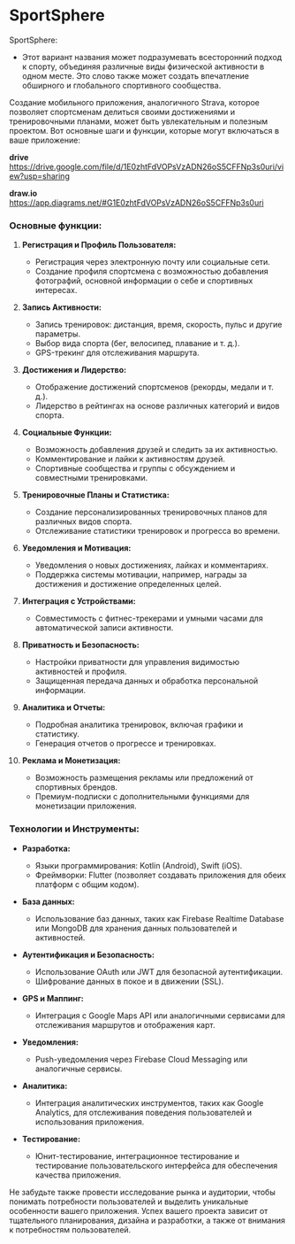 # SportSphere

SportSphere:
- Этот вариант названия может подразумевать всесторонний подход к спорту, объединяя различные виды физической активности в одном месте. Это слово также может создать впечатление обширного и глобального спортивного сообщества.

Создание мобильного приложения, аналогичного Strava, которое позволяет спортсменам делиться своими достижениями и тренировочными планами, может быть увлекательным и полезным проектом. Вот основные шаги и функции, которые могут включаться в ваше приложение:

**drive**
https://drive.google.com/file/d/1E0zhtFdVOPsVzADN26oS5CFFNp3s0uri/view?usp=sharing

**draw.io**
https://app.diagrams.net/#G1E0zhtFdVOPsVzADN26oS5CFFNp3s0uri

### Основные функции:

1. **Регистрация и Профиль Пользователя:**
   - Регистрация через электронную почту или социальные сети.
   - Создание профиля спортсмена с возможностью добавления фотографий, основной информации о себе и спортивных интересах.

2. **Запись Активности:**
   - Запись тренировок: дистанция, время, скорость, пульс и другие параметры.
   - Выбор вида спорта (бег, велосипед, плавание и т. д.).
   - GPS-трекинг для отслеживания маршрута.

3. **Достижения и Лидерство:**
   - Отображение достижений спортсменов (рекорды, медали и т. д.).
   - Лидерство в рейтингах на основе различных категорий и видов спорта.

4. **Социальные Функции:**
   - Возможность добавления друзей и следить за их активностью.
   - Комментирование и лайки к активностям друзей.
   - Спортивные сообщества и группы с обсуждением и совместными тренировками.

5. **Тренировочные Планы и Статистика:**
   - Создание персонализированных тренировочных планов для различных видов спорта.
   - Отслеживание статистики тренировок и прогресса во времени.

6. **Уведомления и Мотивация:**
   - Уведомления о новых достижениях, лайках и комментариях.
   - Поддержка системы мотивации, например, награды за достижения и достижение определенных целей.

7. **Интеграция с Устройствами:**
   - Совместимость с фитнес-трекерами и умными часами для автоматической записи активности.

8. **Приватность и Безопасность:**
   - Настройки приватности для управления видимостью активностей и профиля.
   - Защищенная передача данных и обработка персональной информации.

9. **Аналитика и Отчеты:**
   - Подробная аналитика тренировок, включая графики и статистику.
   - Генерация отчетов о прогрессе и тренировках.

10. **Реклама и Монетизация:**
    - Возможность размещения рекламы или предложений от спортивных брендов.
    - Премиум-подписки с дополнительными функциями для монетизации приложения.

### Технологии и Инструменты:

- **Разработка:**
  - Языки программирования: Kotlin (Android), Swift (iOS).
  - Фреймворки: Flutter (позволяет создавать приложения для обеих платформ с общим кодом).
  
- **База данных:**
  - Использование баз данных, таких как Firebase Realtime Database или MongoDB для хранения данных пользователей и активностей.

- **Аутентификация и Безопасность:**
  - Использование OAuth или JWT для безопасной аутентификации.
  - Шифрование данных в покое и в движении (SSL).

- **GPS и Маппинг:**
  - Интеграция с Google Maps API или аналогичными сервисами для отслеживания маршрутов и отображения карт.

- **Уведомления:**
  - Push-уведомления через Firebase Cloud Messaging или аналогичные сервисы.

- **Аналитика:**
  - Интеграция аналитических инструментов, таких как Google Analytics, для отслеживания поведения пользователей и использования приложения.

- **Тестирование:**
  - Юнит-тестирование, интеграционное тестирование и тестирование пользовательского интерфейса для обеспечения качества приложения.

Не забудьте также провести исследование рынка и аудитории, чтобы понимать потребности пользователей и выделить уникальные особенности вашего приложения. Успех вашего проекта зависит от тщательного планирования, дизайна и разработки, а также от внимания к потребностям пользователей.